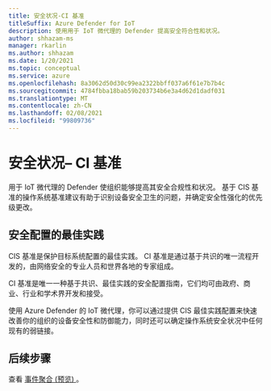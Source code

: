 ```yaml
---
title: 安全状况-CI 基准
titleSuffix: Azure Defender for IoT
description: 使用用于 IoT 微代理的 Defender 提高安全符合性和状况。
author: shhazam-ms
manager: rkarlin
ms.author: shhazam
ms.date: 1/20/2021
ms.topic: conceptual
ms.service: azure
ms.openlocfilehash: 8a3062d50d30c99ea2322bbff037a6f61e7b7b4c
ms.sourcegitcommit: 4784fbba18bab59b203734b6e3a4d62d1dadf031
ms.translationtype: MT
ms.contentlocale: zh-CN
ms.lasthandoff: 02/08/2021
ms.locfileid: "99809736"
---
```

# <a name="security-posture--cis-benchmark"></a>安全状况– CI 基准 

用于 IoT 微代理的 Defender 使组织能够提高其安全合规性和状况。 基于 CIS 基准的操作系统基准建议有助于识别设备安全卫生的问题，并确定安全性强化的优先级更改。  

## <a name="best-practices-for-secure-configuration"></a>安全配置的最佳实践

CIS 基准是保护目标系统配置的最佳实践。 CI 基准是通过基于共识的唯一流程开发的，由网络安全的专业人员和世界各地的专家组成。 

CI 基准是唯一一种基于共识、最佳实践的安全配置指南，它们均可由政府、商业、行业和学术界开发和接受。

使用 Azure Defender 的 IoT 微代理，你可以通过提供 CIS 最佳实践配置来快速改善你的组织的设备安全性和防御能力，同时还可以确定操作系统安全状况中任何现有的弱链接。

## <a name="next-steps"></a>后续步骤 

查看 [事件聚合 (预览) ](concept-event-aggregation.md)。
